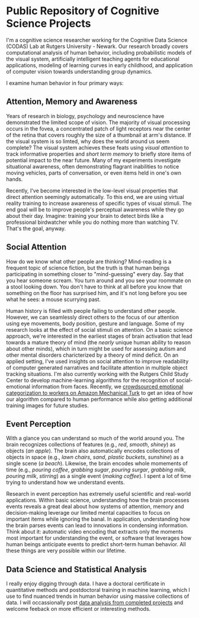 # Public Repository of Cognitive Science Projects

I'm a cognitive science researcher working for the Cognitive Data Science (CODAS) Lab at Rutgers University - Newark. Our research broadly covers computational analysis of human behavior, including probabilistic models of the visual system, artificially intelligent teaching agents for educational applications, modeling of learning curves in early childhood, and application of computer vision towards understanding group dynamics.

I examine human behavior in four primary ways:

## Attention, Memory and Awareness

Years of research in biology, psychology and neuroscience have demonstrated the limited scope of vision. The majority of visual processing occurs in the fovea, a concentrated patch of light receptors near the center of the retina that covers roughly the size of a thumbnail at arm's distance. If the visual system is so limted, why does the world around us seem complete? The visual system achieves these feats using *visual attention* to track informative properties and *short term memory* to briefly store items of potential impact to the near future. Many of my experiments investigate situational awareness, often demonstrating flagrant inabilities to notice moving vehicles, parts of conversation, or even items held in one's own hands.

Recently, I've become interested in the low-level visual properties that direct attention seemingly automatically. To this end, we are using virtual reality training to increase awareness of specific types of visual stimuli. The end goal will be to improve people's perceptual awareness while they go about their day. Imagine: training your brain to detect birds like a professional birdwatcher while you do nothing more than watching TV. That's the goal, anyway.

## Social Attention

How do we know what other people are thinking?  Mind-reading is a frequent topic of science fiction, but the truth is that human beings participating in something closer to "mind-guessing" every day. Say that you hear someone scream. You turn around and you see your roommate on a stool looking down. You don't have to think at all before you know that something on the floor has surprised him, and it's not long before you see what he sees: a mouse scurrying past.

Human history is filled with people failing to understand other people. However, we can seamlessly direct others to the focus of our attention using eye movements, body position, gesture and language. Some of my research looks at the effect of social stimuli on attention. On a basic science approach, we're interested in the earliest stages of brain activation that lead towards a mature theory of mind (the *nearly* unique human ability to reason about other minds), which in turn might be used for assessing autism and other mental disorders charicterized by a theory of mind deficit. On an applied setting, I've used insights on social attention to improve readability of computer generated narratives and facilitate attention in multiple object tracking situations. I'm also currently working with the Rutgers Child Study Center to develop machine-learning algorithms for the recognition of social-emotional information from faces. Recently, we <a href="https://github.com/ljbaker/ljbaker.github.io/tree/master/face_cat_experiment">crowdsourced emotional categorization to workers on Amazon Mechanical Turk</a> to get an idea of how our algorithm compared to human performance while also getting additional training images for future studies.

## Event Perception

With a glance you can understand so much of the world around you. The brain recognizes collections of features (e.g., *red*, *smooth*, *shiney*) as objects (*an apple*). The brain also automatically encodes collections of objects in space (e.g., *lawn chairs*, *sand*, *plastic buckets*, *sunshine*) as a single scene (*a beach*). Likewise, the brain encodes whole momements of time (e.g., *pouring coffee*, *grabbing sugar*, *pouring surgar*, *grabbing milk*, *pouring milk*, *stirring*) as a single event (*making coffee*). I spent a lot of time trying to understand how we understand events.

Research in event perception has extremely useful scientific and real-world applications. Within basic science, understanding how the brain processes events reveals a great deal about how systems of attention, memory and decision-making leverage our limited mental capacities to focus on important items while ignoring the banal. In application, understanding how the brain parses events can lead to innovations in condensing information. Think about it: automatic video encoding that extracts only the moments most important for understanding the event, or software that leverages how human beings anticipate events to predict short-term human behavior. All these things are very possible within our lifetime.

## Data Science and Statistical Analysis

I really enjoy digging through data. I have a doctoral certificate in quantitative methods and postdoctoral training in machine learning, which I use to find nuanced trends in human behavior using massive collections of data. I will occassionally post <a href="https://github.com/ljbaker/ljbaker.github.io/tree/master/CogSci17">data analysis from completed projects</a> and welcome feeback on more efficient or interesting methods.


